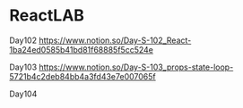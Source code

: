 # ReactLAB
Day102 https://www.notion.so/Day-S-102_React-1ba24ed0585b41bd81f68885f5cc524e

Day103 https://www.notion.so/Day-S-103_props-state-loop-5721b4c2deb84bb4a3fd43e7e007065f

Day104
